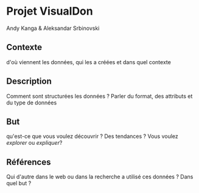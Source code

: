 # Projet VisualDon
Andy Kanga & Aleksandar Srbinovski
## Contexte
d'où viennent les données, qui les a créées et dans quel contexte
## Description
Comment sont structurées les données ? Parler du format, des attributs et du type de données
## But
qu'est-ce que vous voulez découvrir ? Des tendances ? Vous voulez _explorer_ ou _expliquer_?
## Références
Qui d'autre dans le web ou dans la recherche a utilisé ces données ? Dans quel but ?
